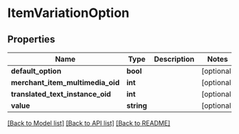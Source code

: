 # ItemVariationOption

## Properties
Name | Type | Description | Notes
------------ | ------------- | ------------- | -------------
**default_option** | **bool** |  | [optional] 
**merchant_item_multimedia_oid** | **int** |  | [optional] 
**translated_text_instance_oid** | **int** |  | [optional] 
**value** | **string** |  | [optional] 

[[Back to Model list]](../README.md#documentation-for-models) [[Back to API list]](../README.md#documentation-for-api-endpoints) [[Back to README]](../README.md)


